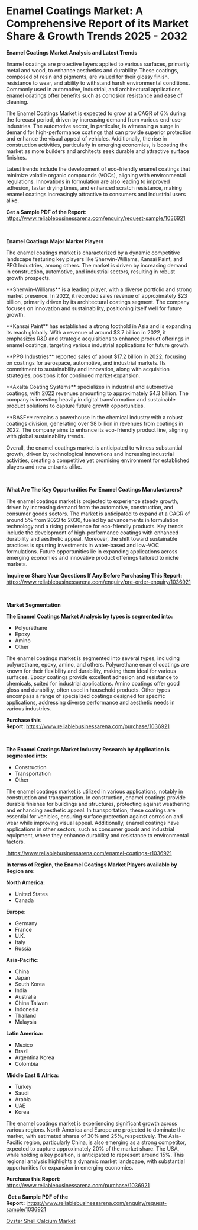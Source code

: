 <p><h1>Enamel Coatings Market: A Comprehensive Report of its Market Share & Growth Trends 2025 - 2032</h1></p><p><strong>Enamel Coatings Market Analysis and Latest Trends</strong></p>
<p><p>Enamel coatings are protective layers applied to various surfaces, primarily metal and wood, to enhance aesthetics and durability. These coatings, composed of resin and pigments, are valued for their glossy finish, resistance to wear, and ability to withstand harsh environmental conditions. Commonly used in automotive, industrial, and architectural applications, enamel coatings offer benefits such as corrosion resistance and ease of cleaning.</p><p>The Enamel Coatings Market is expected to grow at a CAGR of 6% during the forecast period, driven by increasing demand from various end-user industries. The automotive sector, in particular, is witnessing a surge in demand for high-performance coatings that can provide superior protection and enhance the visual appeal of vehicles. Additionally, the rise in construction activities, particularly in emerging economies, is boosting the market as more builders and architects seek durable and attractive surface finishes.</p><p>Latest trends include the development of eco-friendly enamel coatings that minimize volatile organic compounds (VOCs), aligning with environmental regulations. Innovations in formulation are also leading to improved adhesion, faster drying times, and enhanced scratch resistance, making enamel coatings increasingly attractive to consumers and industrial users alike.</p></p>
<p><strong>Get a Sample PDF of the Report:&nbsp;</strong> <a href="https://www.reliablebusinessarena.com/enquiry/request-sample/1036921?utm_campaign=2639&utm_medium=2&utm_source=Github&utm_content=ia&utm_term=02042025&utm_id=enamel-coatings">https://www.reliablebusinessarena.com/enquiry/request-sample/1036921</a></p>
<p>&nbsp;</p>
<p><strong>Enamel Coatings Major Market Players</strong></p>
<p><p>The enamel coatings market is characterized by a dynamic competitive landscape featuring key players like Sherwin-Williams, Kansai Paint, and PPG Industries, among others. The market is driven by increasing demand in construction, automotive, and industrial sectors, resulting in robust growth prospects.</p><p>**Sherwin-Williams** is a leading player, with a diverse portfolio and strong market presence. In 2022, it recorded sales revenue of approximately $23 billion, primarily driven by its architectural coatings segment. The company focuses on innovation and sustainability, positioning itself well for future growth.</p><p>**Kansai Paint** has established a strong foothold in Asia and is expanding its reach globally. With a revenue of around $3.7 billion in 2022, it emphasizes R&D and strategic acquisitions to enhance product offerings in enamel coatings, targeting various industrial applications for future growth.</p><p>**PPG Industries** reported sales of about $17.2 billion in 2022, focusing on coatings for aerospace, automotive, and industrial markets. Its commitment to sustainability and innovation, along with acquisition strategies, positions it for continued market expansion.</p><p>**Axalta Coating Systems** specializes in industrial and automotive coatings, with 2022 revenues amounting to approximately $4.3 billion. The company is investing heavily in digital transformation and sustainable product solutions to capture future growth opportunities.</p><p>**BASF** remains a powerhouse in the chemical industry with a robust coatings division, generating over $8 billion in revenues from coatings in 2022. The company aims to enhance its eco-friendly product line, aligning with global sustainability trends.</p><p>Overall, the enamel coatings market is anticipated to witness substantial growth, driven by technological innovations and increasing industrial activities, creating a competitive yet promising environment for established players and new entrants alike.</p></p>
<p>&nbsp;</p>
<p><strong>What Are The Key Opportunities For Enamel Coatings Manufacturers?</strong></p>
<p><p>The enamel coatings market is projected to experience steady growth, driven by increasing demand from the automotive, construction, and consumer goods sectors. The market is anticipated to expand at a CAGR of around 5% from 2023 to 2030, fueled by advancements in formulation technology and a rising preference for eco-friendly products. Key trends include the development of high-performance coatings with enhanced durability and aesthetic appeal. Moreover, the shift toward sustainable practices is spurring investments in water-based and low-VOC formulations. Future opportunities lie in expanding applications across emerging economies and innovative product offerings tailored to niche markets.</p></p>
<p><strong>Inquire or Share Your Questions If Any Before Purchasing This Report:</strong> <a href="https://www.reliablebusinessarena.com/enquiry/pre-order-enquiry/1036921?utm_campaign=2639&utm_medium=2&utm_source=Github&utm_content=ia&utm_term=02042025&utm_id=enamel-coatings">https://www.reliablebusinessarena.com/enquiry/pre-order-enquiry/1036921</a></p>
<p>&nbsp;</p>
<p><strong>Market Segmentation</strong></p>
<p><strong>The Enamel Coatings Market Analysis by types is segmented into:</strong></p>
<p><ul><li>Polyurethane</li><li>Epoxy</li><li>Amino</li><li>Other</li></ul></p>
<p><p>The enamel coatings market is segmented into several types, including polyurethane, epoxy, amino, and others. Polyurethane enamel coatings are known for their flexibility and durability, making them ideal for various surfaces. Epoxy coatings provide excellent adhesion and resistance to chemicals, suited for industrial applications. Amino coatings offer good gloss and durability, often used in household products. Other types encompass a range of specialized coatings designed for specific applications, addressing diverse performance and aesthetic needs in various industries.</p></p>
<p><strong>Purchase this Report:&nbsp;</strong><a href="https://www.reliablebusinessarena.com/purchase/1036921?utm_campaign=2639&utm_medium=2&utm_source=Github&utm_content=ia&utm_term=02042025&utm_id=enamel-coatings">https://www.reliablebusinessarena.com/purchase/1036921</a></p>
<p>&nbsp;</p>
<p><strong>The Enamel Coatings Market Industry Research by Application is segmented into:</strong></p>
<p><ul><li>Construction</li><li>Transportation</li><li>Other</li></ul></p>
<p><p>The enamel coatings market is utilized in various applications, notably in construction and transportation. In construction, enamel coatings provide durable finishes for buildings and structures, protecting against weathering and enhancing aesthetic appeal. In transportation, these coatings are essential for vehicles, ensuring surface protection against corrosion and wear while improving visual appeal. Additionally, enamel coatings have applications in other sectors, such as consumer goods and industrial equipment, where they enhance durability and resistance to environmental factors.</p></p>
<p><a href="https://www.reliablebusinessarena.com/enamel-coatings-r1036921?utm_campaign=2639&utm_medium=2&utm_source=Github&utm_content=ia&utm_term=02042025&utm_id=enamel-coatings">&nbsp;https://www.reliablebusinessarena.com/enamel-coatings-r1036921</a></p>
<p><strong>In terms of Region, the Enamel Coatings Market Players available by Region are:</strong></p>
<p>
    <p> <strong> North America: </strong>
        <ul>
            <li>United States</li>
            <li>Canada</li>
        </ul>
        </p> 
    <p> <strong> Europe: </strong>
        <ul>
            <li>Germany</li>
            <li>France</li>
            <li>U.K.</li>
            <li>Italy</li>
            <li>Russia</li>
        </ul>
        </p> 
    <p> <strong> Asia-Pacific: </strong>
        <ul>
            <li>China</li>
            <li>Japan</li>
            <li>South Korea</li>
            <li>India</li>
            <li>Australia</li>
            <li>China Taiwan</li>
            <li>Indonesia</li>
            <li>Thailand</li>
            <li>Malaysia</li>
        </ul>
        </p> 
    <p> <strong> Latin America: </strong>
        <ul>
            <li>Mexico</li>
            <li>Brazil</li>
            <li>Argentina Korea</li>
            <li>Colombia</li>
        </ul>
        </p> 
    <p> <strong> Middle East & Africa: </strong>
        <ul>
            <li>Turkey</li>
            <li>Saudi</li>
            <li>Arabia</li>
            <li>UAE</li>
            <li>Korea</li>
        </ul>
    </p>
    </p>
<p><p>The enamel coatings market is experiencing significant growth across various regions. North America and Europe are projected to dominate the market, with estimated shares of 30% and 25%, respectively. The Asia-Pacific region, particularly China, is also emerging as a strong competitor, expected to capture approximately 20% of the market share. The USA, while holding a key position, is anticipated to represent around 15%. This regional analysis highlights a dynamic market landscape, with substantial opportunities for expansion in emerging economies.</p></p>
<p><strong>Purchase this Report: </strong><a href="https://www.reliablebusinessarena.com/purchase/1036921?utm_campaign=2639&utm_medium=2&utm_source=Github&utm_content=ia&utm_term=02042025&utm_id=enamel-coatings">https://www.reliablebusinessarena.com/purchase/1036921</a></p>
<p>&nbsp;<strong>Get a Sample PDF of the Report:&nbsp;&nbsp;</strong><a href="https://www.reliablebusinessarena.com/enquiry/request-sample/1036921?utm_campaign=2639&utm_medium=2&utm_source=Github&utm_content=ia&utm_term=02042025&utm_id=enamel-coatings">https://www.reliablebusinessarena.com/enquiry/request-sample/1036921</a></p>
<p><strong></strong></p>
<p><p><a href="https://github.com/akaalahk/Market-Research-Report-List-1/blob/main/oyster-shell-calcium-market.md?utm_campaign=2639&utm_medium=2&utm_source=Github&utm_content=ia&utm_term=02042025&utm_id=enamel-coatings">Oyster Shell Calcium Market</a></p></p>